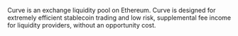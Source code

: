 Curve is an exchange liquidity pool on Ethereum. Curve is designed for extremely efficient stablecoin trading and low risk, supplemental fee income for liquidity providers, without an opportunity cost.